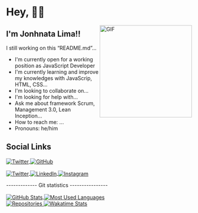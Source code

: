   <body>
    <h1>Hey, 👋🏼</h1>
    <img
      width="250"
      alt="GIF"
      align="right"
      src="https://media0.giphy.com/media/TFUd6cS3rc4qcaS5T8/giphy.gif"
    />
    <h2>I'm Jonhnata Lima!!</h2>
    <p>I still working on this &ldquo;README.md&rdquo;...</p>
    <ul>
      <li>I'm currently open for a working position as JavaScript Developer</li>
      <li>
        I'm currently learning and improve my knowledges with JavaScrip, HTML,
        CSS...
      </li>
      <li>I'm looking to collaborate on...</li>
      <li>I'm looking for help with...</li>
      <li>Ask me about framework Scrum, Management 3.0, Lean Inception...</li>
      <li>How to reach me: ...</li>
      <li>Pronouns: he/him</li>
    </ul>
    <h2>Social Links</h2>
    <p align="left">
      <a
        href="https://twitter.com/intent/follow?screen_name=JonhnataLima"
        target="_blank"
      >
        <img
          align="center"
          src="https://img.shields.io/twitter/follow/JonhnataLima?label=Follow"
          alt="Twitter"
        />
      </a>
      <a href="https://github.com/jonhnatalima" target="_blank">
        <img
          align="center"
          src="https://img.shields.io/github/followers/jonhnatalima?style=social"
          alt="GitHub"
        />
      </a>
    </p>
    <p align="left">
      <a href="https://twitter.com/JonhnataLima" target="_blank">
        <img
          align="center"
          src="https://img.shields.io/badge/JonhnataLima?style=flat&logo=twitter"
          alt="Twitter"
        />
      </a>
      <a href="https://linkedin.com/in/jonhnatalima" target="_blank">
        <img
          align="center"
          src="https://img.shields.io/badge/jonhnatalima?style=flat&logo=linkedin"
          alt="LinkedIn"
        />
      </a>
      <a href="https://instagram.com/jonhnatalima" target="_blank">
        <img
          align="center"
          src="https://img.shields.io/badge/jonhnatalima?style=flat&logo=instagram"
          alt="Instagram"
        />
      </a>
    </p>
    <p>------------- Git statistics ----------------</p>
    <div>
      <a href="https://github.com/jonhnatalima" target="_blank">
        <img align="center"
          src="https://github-readme-stats.vercel.app/api?username=jonhnatalima&theme=chartreuse-dark&show_icons=true&count_private=true"
        alt="GitHub Stats"/>
      </a>
      <a href="https://github.com/jonhnatalima" target="_blank"
        ><img align="center"
          src="https://github-readme-stats.vercel.app/api/top-langs/?username=jonhnatalima&theme=chartreuse-dark&layout=compact"
        alt="Most Used Languages"/>
      </a>
    </div>
    <div>
      <a href="https://github.com/jonhnatalima" target="_blank"
        ><img
          src="https://github-readme-stats.vercel.app/api/pin/?username=jonhnatalima&repo=countdown-timer&show_owner=true&theme=chartreuse-dark"
        alt="Repositories"/>
      </a>
      <a href="https://github.com/jonhnatalima" target="_blank"
        ><img
          src="https://github-readme-stats.vercel.app/api/wakatime?username=jonhnatalima&theme=chartreuse-dark"
        alt="Wakatime Stats"/>
      </a>
    </div>
  </body>
